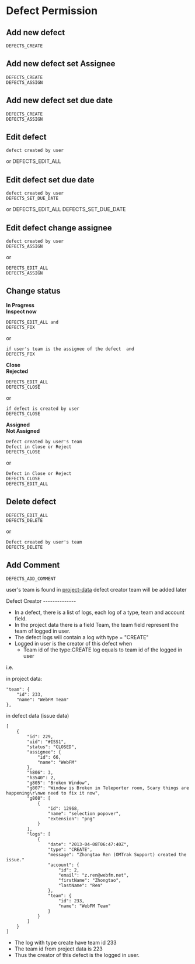 Defect Permission
=================

Add new defect
--------------
    DEFECTS_CREATE

Add new defect set Assignee
---------------------------
    
    DEFECTS_CREATE
    DEFECTS_ASSIGN

Add new defect set due date
---------------------------

    DEFECTS_CREATE
    DEFECTS_ASSIGN

Edit defect
-----------
    
    defect created by user
or 
    DEFECTS_EDIT_ALL

Edit defect set due date
------------------------

    defect created by user
    DEFECTS_SET_DUE_DATE
or 
    DEFECTS_EDIT_ALL
    DEFECTS_SET_DUE_DATE

Edit defect change assignee
---------------------------

    defect created by user
    DEFECTS_ASSIGN

or 

    DEFECTS_EDIT_ALL
    DEFECTS_ASSIGN

Change status
-------------
**In Progress**  
**Inspect now**

    DEFECTS_EDIT_ALL and
    DEFECTS_FIX

or

    if user's team is the assignee of the defect  and
    DEFECTS_FIX


**Close**  
**Rejected**

    DEFECTS_EDIT_ALL
    DEFECTS_CLOSE

or

    if defect is created by user 
    DEFECTS_CLOSE


**Assigned**  
**Not Assigned**

    Defect created by user's team 
    Defect in Close or Reject
    DEFECTS_CLOSE

or

    Defect in Close or Reject
    DEFECTS_CLOSE
    DEFECTS_EDIT_ALL

Delete defect
-------------

    DEFECTS_EDIT_ALL
    DEFECTS_DELETE

or

    Defect created by user's team
    DEFECTS_DELETE

Add Comment
-----------

    DEFECTS_ADD_COMMENT

user's team is found in [project-data](project-data.md)
defect creator team will be added later

<a name="creator"/>
Defect Creator
--------------

* In a defect, there is a list of logs, each log of a type, team and account field.  
* In the project data there is a field Team, the team field represent the team of logged in user.
* The defect logs will contain a log with type = "CREATE"
* Logged in user is the creator of this defect when
    * Team id of the type:CREATE log equals to team id of the logged in user

i.e.

in project data:

    "team": {
        "id": 233,
        "name": "WebFM Team"
    },

in defect data (issue data)



    [
        {
            "id": 229,
            "uid": "#ISS1",
            "status": "CLOSED",
            "assignee": {
                "id": 66,
                "name": "WebFM"
            },
            "h806": 3,
            "h3540": 2,
            "g805": "Broken Window",
            "g807": "Window is Broken in Teleporter room, Scary things are happening\r\nwe need to fix it now",
            "g808": [
                {
                    "id": 12968,
                    "name": "selection popover",
                    "extension": "png"
                }
            ],
            "logs": [
                {
                    "date": "2013-04-08T06:47:40Z",
                    "type": "CREATE",
                    "message": "Zhongtao Ren (OMTrak Support) created the issue."
                    "account": {
                        "id": 2,
                        "email": "z.ren@webfm.net",
                        "firstName": "Zhongtao",
                        "lastName": "Ren"
                    },
                    "team": {
                        "id": 233,
                        "name": "WebFM Team"
                    }
                }
            ]
        }
    ]

* The log with type create have team id 233
* The team id from project data is 223
* Thus the creator of this defect is the logged in user.
